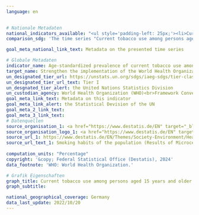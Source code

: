 ```yaml
---
language: en
    

# Nationale Metadaten    
national_indicators_available: "<ul style='padding-left: 25px;'><li>Current tobacco use (age-standardised to WHO Standard Population)</li> <li> Current tobacco use</li></ul>"    
comparison_sdg: 'The time series "Current tobacco use among persons aged 15 years and older (age-standardised to WHO Standard Population)" is compliant with the UN metadata. The time series "Current tobacco use among persons aged 15 years and older" provides additional information.'    

goal_meta_national_link_text: Metadata on the presented time series    

# Globale Metadaten    
indicator_name: Age-standardized prevalence of current tobacco use among persons aged 15 years and older    
target_name: Strengthen the implementation of the World Health Organization Framework Convention on Tobacco Control in all countries, as appropriate    
un_designated_tier_url: https://unstats.un.org/sdgs/iaeg-sdgs/tier-classification/    
un_designated_tier_url_text: Tier I    
un_desgnated_tier_alert: the United Nations Statistics Division    
un_custodian_agency: World Health Organization (WHO)<br>Framework Convention on Tobacco Control (FCTC)    
goal_meta_link_text: Metadata on this indicator    
goal_meta_link_alert: the Statistical Devision of the UN    
goal_meta_2_link_text:     
goal_meta_3_link_text:         
# Datenquellen
source_organisation_1: <a href="https://www.destatis.de/EN" target="_blank" title="Click here to go to the website of the organisation Federal Statistical Office (Destatis)."> Federal Statistical Office (Destatis) </a>
source_organisation_logo_1: <a href="https://www.destatis.de/EN" target="_blank"><img src="https://sdg-indikatoren.de/public/OrgImgEn/destatis.png" alt="Logo destatis" style="height:60px; width:148px"/></a>
source_url_1: https://www.destatis.de/EN/Themes/Society-Environment/Health/Health-Status-Behaviour-Relevant-Health/Tables/liste-smoking-habits-sex-age-groups.html
source_url_text_1: Smoking habits of the population (Results of Microcensus)
    
computation_units: "Percentage"    
copyright: '&copy; Federal Statistical Office (Destatis), 2024'    
data_footnote: 'WHO: World Health Organization.'    

# Grafik Eigenschaften    
graph_title: Current tobacco use among persons aged 15 years and older
graph_subtitle:     

national_geographical_coverage: Germany    
data_last_update: 2022/10/20    
---
```


<span></span>